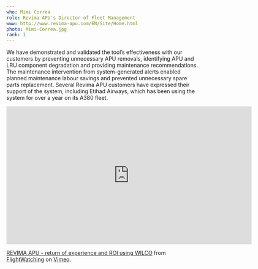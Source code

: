 ```yaml
---
who: Mimi Correa
role: Revima APU's Director of Fleet Management
www: http://www.revima-apu.com/EN/Site/Home.html
photo: Mimi-Correa.jpg
rank: 1
---
```


We have demonstrated and validated the tool’s effectiveness with our customers by preventing unnecessary APU removals, identifying APU and LRU component degradation and providing maintenance recommendations. The maintenance intervention from system-generated alerts enabled planned maintenance labour savings and prevented unnecessary spare parts replacement. Several Revima APU customers have expressed their support of the system, including Etihad Airways, which has been using the system for over a year on its A380 fleet.


<iframe src="https://player.vimeo.com/video/275111837" width="640" height="360" frameborder="0" webkitallowfullscreen mozallowfullscreen allowfullscreen></iframe>
<p><a href="https://vimeo.com/275111837">REVIMA APU - return of experience and ROI using WILCO</a> from <a href="https://vimeo.com/flightwatching">FlightWatching</a> on <a href="https://vimeo.com">Vimeo</a>.</p>
